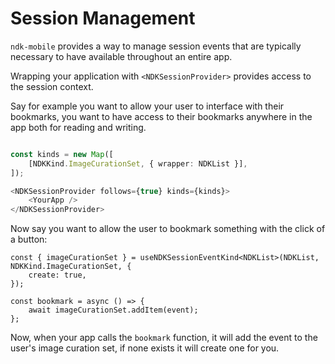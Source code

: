 # Session Management

`ndk-mobile` provides a way to manage session events that are typically necessary to have available throughout an entire app.

Wrapping your application with `<NDKSessionProvider>` provides access to the session context.

Say for example you want to allow your user to interface with their bookmarks, you want to have access to their bookmarks anywhere in the app both for reading and writing.

```ts

const kinds = new Map([
    [NDKKind.ImageCurationSet, { wrapper: NDKList }],
]);

<NDKSessionProvider follows={true} kinds={kinds}>
    <YourApp />
</NDKSessionProvider>
```

Now say you want to allow the user to bookmark something with the click of a button:

```tsx
const { imageCurationSet } = useNDKSessionEventKind<NDKList>(NDKList, NDKKind.ImageCurationSet, {
    create: true,
});

const bookmark = async () => {
    await imageCurationSet.addItem(event);
};
```

Now, when your app calls the `bookmark` function, it will add the event to the user's image curation set, if none exists it will create one for you.

```

```
